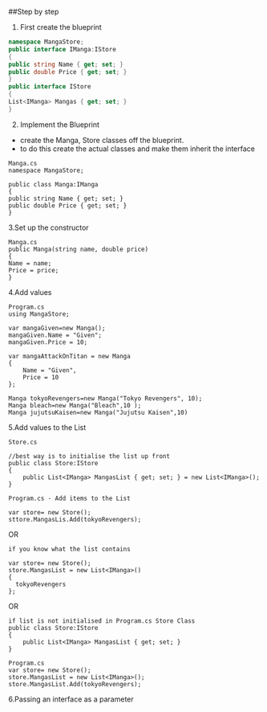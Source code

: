 ##Step by step
1. First create the blueprint
``` csharp
namespace MangaStore;
public interface IManga:IStore
{
public string Name { get; set; }
public double Price { get; set; }
}
public interface IStore
{
List<IManga> Mangas { get; set; }
}
```
2. Implement the Blueprint
- create the Manga, Store classes off the blueprint.
- to do this create the actual classes and make them inherit the interface 

```
Manga.cs
namespace MangaStore;

public class Manga:IManga
{
public string Name { get; set; }
public double Price { get; set; }
}
```
3.Set up the constructor

``` 
Manga.cs
public Manga(string name, double price)
{
Name = name;
Price = price;
}
```
4.Add values 

```
Program.cs
using MangaStore;

var mangaGiven=new Manga();
mangaGiven.Name = "Given";
mangaGiven.Price = 10;

var mangaAttackOnTitan = new Manga
{
    Name = "Given",
    Price = 10
};

Manga tokyoRevengers=new Manga("Tokyo Revengers", 10);
Manga bleach=new Manga("Bleach",10 );
Manga jujutsuKaisen=new Manga("Jujutsu Kaisen",10)
```

5.Add values to the List    

```
Store.cs

//best way is to initialise the list up front 
public class Store:IStore
{
    public List<IManga> MangasList { get; set; } = new List<IManga>();
}

Program.cs - Add items to the List

var store= new Store();
sttore.MangasLis.Add(tokyoRevengers);
```
OR
```
if you know what the list contains

var store= new Store();
store.MangasList = new List<IManga>()
{
  tokyoRevengers
};
```

OR

```
if list is not initialised in Program.cs Store Class
public class Store:IStore 
{
    public List<IManga> MangasList { get; set; } 
}

Program.cs
var store= new Store();
store.MangasList = new List<IManga>();
store.MangasList.Add(tokyoRevengers);
```

6.Passing an interface as a parameter